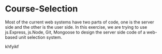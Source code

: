 # Course-Selection
Most of the current web systems have two parts of code, one is the server side and the other is the user side. In this exercise, we are trying to use js.Express,
js.Node, Git, Mongoose to design the server side code of a web-based unit selection system.


khfyikf
